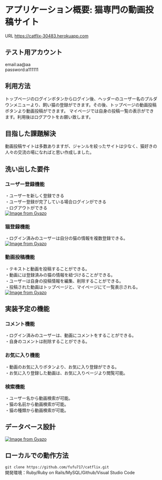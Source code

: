 # アプリケーション概要: 猫専門の動画投稿サイト
URL https://catflix-30483.herokuapp.com

## テスト用アカウント    
email:aa@aa  
password:a111111  
                 
## 利用方法  
トップページのログインボタンからログイン後、ヘッダーのユーザー名のプルダウンメニューより、飼い猫の登録ができます。その後、トップページの動画投稿ボタンより動画投稿ができます。
マイページでは自身の投稿一覧の表示ができます。利用後はログアウトをお願い致します。
         
## 目指した課題解決   
動画投稿サイトは多数ありますが、ジャンルを絞ったサイトは少なく、猫好きの人々の交流の場になればと思い作成しました。

## 洗い出した要件	
### ユーザー登録機能  
・ユーザーを新しく登録できる  
・ユーザー登録が完了している場合ログインができる  
・ログアウトができる  
[![Image from Gyazo](https://i.gyazo.com/a6a2152f33d7fcee6622b44cca0eafcd.gif)](https://gyazo.com/a6a2152f33d7fcee6622b44cca0eafcd)
### 猫登録機能  
・ログイン済みのユーザーは自分の猫の情報を複数登録できる。  
[![Image from Gyazo](https://i.gyazo.com/082f9cafc26836a0caa24d6b23fe6ac4.gif)](https://gyazo.com/082f9cafc26836a0caa24d6b23fe6ac4)
### 動画投稿機能  
・テキストと動画を投稿することができる。  
・動画には登録済みの猫の情報を紐づけることができる。  
・ユーザーは自身の投稿情報を編集、削除することができる。  
・投稿された動画はトップページと、マイページにて一覧表示される。
[![Image from Gyazo](https://i.gyazo.com/e459ee1417986dd71fc2df9704987d8c.gif)](https://gyazo.com/e459ee1417986dd71fc2df9704987d8c)

## 実装予定の機能  
### コメント機能  
・ログイン済みのユーザーは、動画にコメントをすることができる。  
・自身のコメントは削除することができる。  
### お気に入り機能
・動画のお気に入りボタンより、お気に入り登録ができる。  
・お気に入り登録した動画は、お気に入りページより閲覧可能。  
### 検索機能  
・ユーザー名から動画検索が可能。  
・猫の名前から動画検索が可能。  
・猫の種類から動画検索が可能。  
## データベース設計	
[![Image from Gyazo](https://i.gyazo.com/6d6ea9320a1f6c7e1d5ae5fc83ee71ca.png)](https://gyazo.com/6d6ea9320a1f6c7e1d5ae5fc83ee71ca)

## ローカルでの動作方法
`git clone https://github.com/fufu717/catflix.git`  
開発環境：Ruby/Ruby on Rails/MySQL/Github/Visual Studio Code
